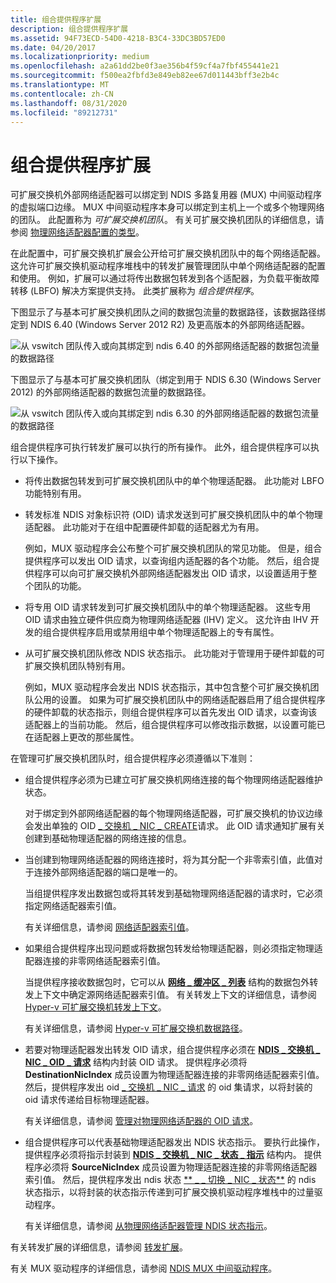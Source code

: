 ```yaml
---
title: 组合提供程序扩展
description: 组合提供程序扩展
ms.assetid: 94F73ECD-54D0-4218-B3C4-33DC3BD57ED0
ms.date: 04/20/2017
ms.localizationpriority: medium
ms.openlocfilehash: a2a61dd2be0f3ae356b4f59cf4a7fbf455441e21
ms.sourcegitcommit: f500ea2fbfd3e849eb82ee67d011443bff3e2b4c
ms.translationtype: MT
ms.contentlocale: zh-CN
ms.lasthandoff: 08/31/2020
ms.locfileid: "89212731"
---
```

# <a name="teaming-provider-extensions"></a>组合提供程序扩展


可扩展交换机外部网络适配器可以绑定到 NDIS 多路复用器 (MUX) 中间驱动程序的虚拟端口边缘。 MUX 中间驱动程序本身可以绑定到主机上一个或多个物理网络的团队。 此配置称为 *可扩展交换机团队*。 有关可扩展交换机团队的详细信息，请参阅 [物理网络适配器配置的类型](types-of-physical-network-adapter-configurations.md)。

在此配置中，可扩展交换机扩展会公开给可扩展交换机团队中的每个网络适配器。 这允许可扩展交换机驱动程序堆栈中的转发扩展管理团队中单个网络适配器的配置和使用。 例如，扩展可以通过将传出数据包转发到各个适配器，为负载平衡故障转移 (LBFO) 解决方案提供支持。 此类扩展称为 *组合提供程序*。

下图显示了与基本可扩展交换机团队之间的数据包流量的数据路径，该数据路径绑定到 NDIS 6.40 (Windows Server 2012 R2) 及更高版本的外部网络适配器。

![从 vswitch 团队传入或向其绑定到 ndis 6.40 的外部网络适配器的数据包流量的数据路径](images/vswitchteam-ndis640.png)

下图显示了与基本可扩展交换机团队（绑定到用于 NDIS 6.30 (Windows Server 2012) 的外部网络适配器的数据包流量的数据路径。

![从 vswitch 团队传入或向其绑定到 ndis 6.30 的外部网络适配器的数据包流量的数据路径](images/vswitchteam.png)

组合提供程序可执行转发扩展可以执行的所有操作。 此外，组合提供程序可以执行以下操作。

-   将传出数据包转发到可扩展交换机团队中的单个物理适配器。 此功能对 LBFO 功能特别有用。

-   转发标准 NDIS 对象标识符 (OID) 请求发送到可扩展交换机团队中的单个物理适配器。 此功能对于在组中配置硬件卸载的适配器尤为有用。

    例如，MUX 驱动程序会公布整个可扩展交换机团队的常见功能。 但是，组合提供程序可以发出 OID 请求，以查询组内适配器的各个功能。 然后，组合提供程序可以向可扩展交换机外部网络适配器发出 OID 请求，以设置适用于整个团队的功能。

-   将专用 OID 请求转发到可扩展交换机团队中的单个物理适配器。 这些专用 OID 请求由独立硬件供应商为物理网络适配器 (IHV) 定义。 这允许由 IHV 开发的组合提供程序启用或禁用组中单个物理适配器上的专有属性。

-   从可扩展交换机团队修改 NDIS 状态指示。 此功能对于管理用于硬件卸载的可扩展交换机团队特别有用。

    例如，MUX 驱动程序会发出 NDIS 状态指示，其中包含整个可扩展交换机团队公用的设置。 如果为可扩展交换机团队中的网络适配器启用了组合提供程序的硬件卸载的状态指示，则组合提供程序可以首先发出 OID 请求，以查询该适配器上的当前功能。 然后，组合提供程序可以修改指示数据，以设置可能已在适配器上更改的那些属性。

在管理可扩展交换机团队时，组合提供程序必须遵循以下准则：

-   组合提供程序必须为已建立可扩展交换机网络连接的每个物理网络适配器维护状态。

    对于绑定到外部网络适配器的每个物理网络适配器，可扩展交换机的协议边缘会发出单独的 OID [ \_ 交换机 \_ NIC \_ CREATE](./oid-switch-nic-create.md)请求。 此 OID 请求通知扩展有关创建到基础物理适配器的网络连接的信息。

-   当创建到物理网络适配器的网络连接时，将为其分配一个非零索引值，此值对于连接外部网络适配器的端口是唯一的。

    当组提供程序发出数据包或将其转发到基础物理网络适配器的请求时，它必须指定网络适配器索引值。

    有关详细信息，请参阅 [网络适配器索引值](network-adapter-index-values.md)。

-   如果组合提供程序出现问题或将数据包转发给物理适配器，则必须指定物理适配器连接的非零网络适配器索引值。

    当提供程序接收数据包时，它可以从 [**网络 \_ 缓冲区 \_ 列表**](/windows-hardware/drivers/ddi/ndis/ns-ndis-_net_buffer_list) 结构的数据包外转发上下文中确定源网络适配器索引值。 有关转发上下文的详细信息，请参阅 [Hyper-v 可扩展交换机转发上下文](hyper-v-extensible-switch-forwarding-context.md)。

    有关详细信息，请参阅 [Hyper-v 可扩展交换机数据路径](hyper-v-extensible-switch-data-path.md)。

-   若要对物理适配器发出转发 OID 请求，组合提供程序必须在 [**NDIS \_ 交换机 \_ NIC \_ OID \_ 请求**](/windows-hardware/drivers/ddi/ntddndis/ns-ntddndis-_ndis_switch_nic_oid_request) 结构内封装 OID 请求。 提供程序必须将 **DestinationNicIndex** 成员设置为物理适配器连接的非零网络适配器索引值。 然后，提供程序发出 oid [ \_ 交换机 \_ NIC \_ 请求](./oid-switch-nic-request.md) 的 oid 集请求，以将封装的 oid 请求传递给目标物理适配器。

    有关详细信息，请参阅 [管理对物理网络适配器的 OID 请求](managing-oid-requests-to-physical-network-adapters.md)。

-   组合提供程序可以代表基础物理适配器发出 NDIS 状态指示。 要执行此操作，提供程序必须将指示封装到 [**NDIS \_ 交换机 \_ NIC \_ 状态 \_ 指示**](/windows-hardware/drivers/ddi/ndis/ns-ndis-_ndis_switch_nic_status_indication) 结构内。 提供程序必须将 **SourceNicIndex** 成员设置为物理适配器连接的非零网络适配器索引值。 然后，提供程序发出 ndis 状态 [** \_ \_ 切换 \_ NIC \_ 状态**](./ndis-status-switch-nic-status.md) 的 ndis 状态指示，以将封装的状态指示传递到可扩展交换机驱动程序堆栈中的过量驱动程序。

    有关详细信息，请参阅 [从物理网络适配器管理 NDIS 状态指示](managing-ndis-status-indications-from-physical-network-adapters.md)。

有关转发扩展的详细信息，请参阅 [转发扩展](forwarding-extensions.md)。

有关 MUX 驱动程序的详细信息，请参阅 [NDIS MUX 中间驱动程序](ndis-mux-intermediate-drivers.md)。

 

